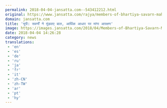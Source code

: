 ```yaml
---
permalink: 2018-04-04-jansatta.com--543412212.html
original: https://www.jansatta.com/rajya/members-of-bhartiya-savarn-mahasabha-are-protesting-against-cast-based-reservation-and-their-tonsured-their-heads/621632/
domain: jansatta.com
title: 'यूपी: सवर्णों ने मुंडवाए बाल, आर्थिक आधार पर मांगा आरक्षण'
image: https://images.jansatta.com/2018/04/Members-of-Bhartiya-Savarn-Mahasabha.jpg
date: 2018-04-04 14:26:28
category: news
translations: 
 - 'en'
 - 'es'
 - 'de'
 - 'ru'
 - 'ja'
 - 'fr'
 - 'it'
 - 'zh-CN'
 - 'zh-TW'
 - 'ar'
 - 'pt'
 - 'hy'
---
```


